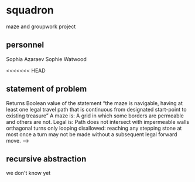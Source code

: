 # squadron
maze and groupwork project

## personnel
Sophia Azaraev
Sophie Watwood

<<<<<<< HEAD
## statement of problem
Returns Boolean value of the statement “the maze is navigable, having at least one legal
travel path that is continuous from designated start-point to existing treasure”
A maze is: A grid in which some borders are permeable and others are not. 
Legal is:
    Path does not intersect with impermeable walls
    orthagonal turns only
    looping disallowed: reaching any stepping stone at most once 
    a turn may not be made without a subsequent legal forward move. -->

## recursive abstraction
   we don't know yet

